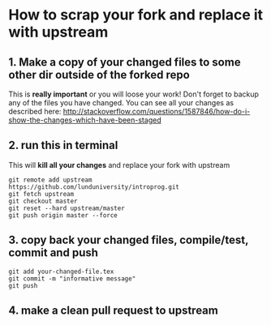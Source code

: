 # How to scrap your fork and replace it with upstream

## 1. Make a copy of your changed files to some other dir outside of the forked repo
This is **really important** or you will loose your work! Don't forget to backup any of the files you have changed. You can see all your changes as described here: http://stackoverflow.com/questions/1587846/how-do-i-show-the-changes-which-have-been-staged

## 2. run this in terminal
This will **kill all your changes** and replace your fork with upstream

    git remote add upstream https://github.com/lunduniversity/introprog.git
    git fetch upstream
    git checkout master
    git reset --hard upstream/master  
    git push origin master --force
    
## 3. copy back your changed files, compile/test, commit and push

    git add your-changed-file.tex
    git commit -m "informative message"
    git push
   
## 4. make a clean pull request to upstream

